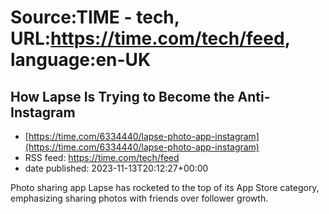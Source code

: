# Source:TIME - tech, URL:https://time.com/tech/feed, language:en-UK

## How Lapse Is Trying to Become the Anti-Instagram
 - [https://time.com/6334440/lapse-photo-app-instagram](https://time.com/6334440/lapse-photo-app-instagram)
 - RSS feed: https://time.com/tech/feed
 - date published: 2023-11-13T20:12:27+00:00

Photo sharing app Lapse has rocketed to the top of its App Store category, emphasizing sharing photos with friends over follower growth.

